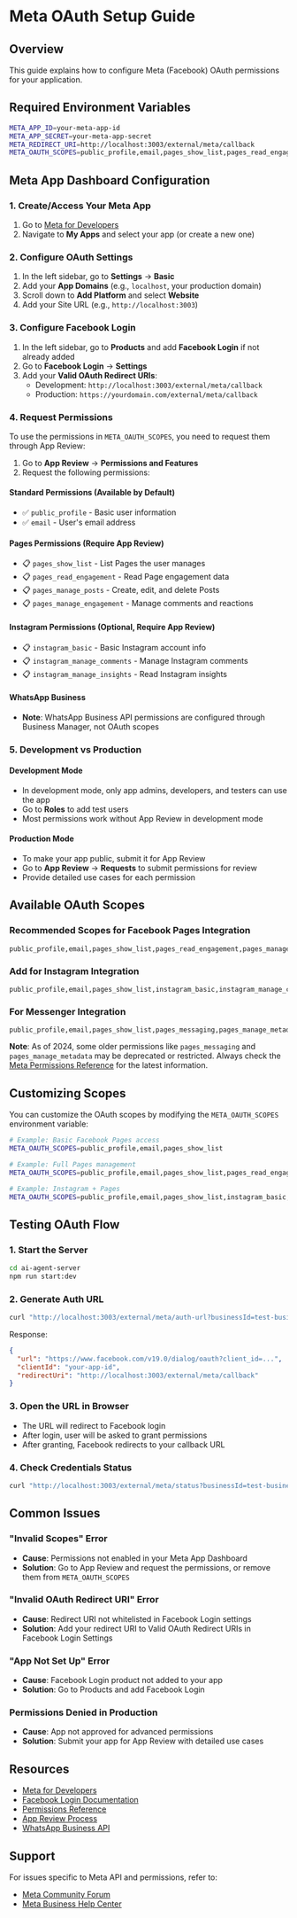 # Meta OAuth Setup Guide

## Overview
This guide explains how to configure Meta (Facebook) OAuth permissions for your application.

## Required Environment Variables

```bash
META_APP_ID=your-meta-app-id
META_APP_SECRET=your-meta-app-secret
META_REDIRECT_URI=http://localhost:3003/external/meta/callback
META_OAUTH_SCOPES=public_profile,email,pages_show_list,pages_read_engagement,pages_manage_posts,pages_manage_engagement
```

## Meta App Dashboard Configuration

### 1. Create/Access Your Meta App
1. Go to [Meta for Developers](https://developers.facebook.com/)
2. Navigate to **My Apps** and select your app (or create a new one)

### 2. Configure OAuth Settings
1. In the left sidebar, go to **Settings** → **Basic**
2. Add your **App Domains** (e.g., `localhost`, your production domain)
3. Scroll down to **Add Platform** and select **Website**
4. Add your Site URL (e.g., `http://localhost:3003`)

### 3. Configure Facebook Login
1. In the left sidebar, go to **Products** and add **Facebook Login** if not already added
2. Go to **Facebook Login** → **Settings**
3. Add your **Valid OAuth Redirect URIs**:
   - Development: `http://localhost:3003/external/meta/callback`
   - Production: `https://yourdomain.com/external/meta/callback`

### 4. Request Permissions
To use the permissions in `META_OAUTH_SCOPES`, you need to request them through App Review:

1. Go to **App Review** → **Permissions and Features**
2. Request the following permissions:

#### Standard Permissions (Available by Default)
- ✅ `public_profile` - Basic user information
- ✅ `email` - User's email address

#### Pages Permissions (Require App Review)
- 📋 `pages_show_list` - List Pages the user manages
- 📋 `pages_read_engagement` - Read Page engagement data
- 📋 `pages_manage_posts` - Create, edit, and delete Posts
- 📋 `pages_manage_engagement` - Manage comments and reactions

#### Instagram Permissions (Optional, Require App Review)
- 📋 `instagram_basic` - Basic Instagram account info
- 📋 `instagram_manage_comments` - Manage Instagram comments
- 📋 `instagram_manage_insights` - Read Instagram insights

#### WhatsApp Business
- **Note**: WhatsApp Business API permissions are configured through Business Manager, not OAuth scopes

### 5. Development vs Production

#### Development Mode
- In development mode, only app admins, developers, and testers can use the app
- Go to **Roles** to add test users
- Most permissions work without App Review in development mode

#### Production Mode
- To make your app public, submit it for App Review
- Go to **App Review** → **Requests** to submit permissions for review
- Provide detailed use cases for each permission

## Available OAuth Scopes

### Recommended Scopes for Facebook Pages Integration
```
public_profile,email,pages_show_list,pages_read_engagement,pages_manage_posts,pages_manage_engagement
```

### Add for Instagram Integration
```
public_profile,email,pages_show_list,instagram_basic,instagram_manage_comments,instagram_manage_insights
```

### For Messenger Integration
```
public_profile,email,pages_show_list,pages_messaging,pages_manage_metadata
```

**Note**: As of 2024, some older permissions like `pages_messaging` and `pages_manage_metadata` may be deprecated or restricted. Always check the [Meta Permissions Reference](https://developers.facebook.com/docs/permissions/reference) for the latest information.

## Customizing Scopes

You can customize the OAuth scopes by modifying the `META_OAUTH_SCOPES` environment variable:

```bash
# Example: Basic Facebook Pages access
META_OAUTH_SCOPES=public_profile,email,pages_show_list

# Example: Full Pages management
META_OAUTH_SCOPES=public_profile,email,pages_show_list,pages_read_engagement,pages_manage_posts,pages_manage_engagement

# Example: Instagram + Pages
META_OAUTH_SCOPES=public_profile,email,pages_show_list,instagram_basic,instagram_manage_comments
```

## Testing OAuth Flow

### 1. Start the Server
```bash
cd ai-agent-server
npm run start:dev
```

### 2. Generate Auth URL
```bash
curl "http://localhost:3003/external/meta/auth-url?businessId=test-business&locationId=test-location"
```

Response:
```json
{
  "url": "https://www.facebook.com/v19.0/dialog/oauth?client_id=...",
  "clientId": "your-app-id",
  "redirectUri": "http://localhost:3003/external/meta/callback"
}
```

### 3. Open the URL in Browser
- The URL will redirect to Facebook login
- After login, user will be asked to grant permissions
- After granting, Facebook redirects to your callback URL

### 4. Check Credentials Status
```bash
curl "http://localhost:3003/external/meta/status?businessId=test-business&locationId=test-location"
```

## Common Issues

### "Invalid Scopes" Error
- **Cause**: Permissions not enabled in your Meta App Dashboard
- **Solution**: Go to App Review and request the permissions, or remove them from `META_OAUTH_SCOPES`

### "Invalid OAuth Redirect URI" Error
- **Cause**: Redirect URI not whitelisted in Facebook Login settings
- **Solution**: Add your redirect URI to Valid OAuth Redirect URIs in Facebook Login Settings

### "App Not Set Up" Error
- **Cause**: Facebook Login product not added to your app
- **Solution**: Go to Products and add Facebook Login

### Permissions Denied in Production
- **Cause**: App not approved for advanced permissions
- **Solution**: Submit your app for App Review with detailed use cases

## Resources

- [Meta for Developers](https://developers.facebook.com/)
- [Facebook Login Documentation](https://developers.facebook.com/docs/facebook-login)
- [Permissions Reference](https://developers.facebook.com/docs/permissions/reference)
- [App Review Process](https://developers.facebook.com/docs/app-review)
- [WhatsApp Business API](https://developers.facebook.com/docs/whatsapp)

## Support

For issues specific to Meta API and permissions, refer to:
- [Meta Community Forum](https://developers.facebook.com/community/)
- [Meta Business Help Center](https://www.facebook.com/business/help)

